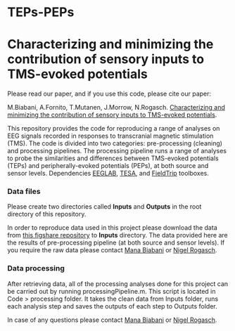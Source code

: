 # TEPs-PEPs
# Characterizing and minimizing the contribution of sensory inputs to TMS-evoked potentials

Please read our paper, and if you use this code, please cite our paper:

M.Biabani, A.Fornito, T.Mutanen, J.Morrow, N.Rogasch. [Characterizing and minimizing the contribution of sensory inputs to TMS-evoked potentials](https://www.biorxiv.org/content/early/2018/12/09/489864).

This repository provides the code for reproducing a range of analyses on EEG signals recorded in responses to transcranial magnetic stimulation (TMS). The code is divided into two categories:  pre-processing (cleaning) and processing pipelines. The processing pipeline runs a range of analyses to probe the similarities and differences between TMS-evoked potentials (TEPs) and peripherally-evoked potentials (PEPs), at both source and sensor levels. 
Dependencies
 [EEGLAB](https://sccn.ucsd.edu/eeglab/index.php), [TESA](https://nigelrogasch.github.io/TESA/), and [FieldTrip](http://www.fieldtriptoolbox.org/) toolboxes.
 
### Data files
Please create two directories called **Inputs** and **Outputs** in the root directory of this repository.

In order to reproduce data used in this project please download the data from [this figshare repository](https://figshare.com/s/d19e40ed1f02b8ada178) to **Inputs** directory. The data provided here are the results of pre-processing pipeline (at both source and sensor levels). If you require the raw data please contact [Mana Biabani](mailto:mana.biabanimoghadam@monash.edu) or [Nigel Rogasch](mailto:nigel.rogasch.monash.edu).

### Data processing
After retrieving data, all of the processing analyses done for this project can be carried out by running processingPipeline.m. This script is located in Code > processing folder. It takes the clean data from Inputs folder, runs each analysis step and saves the outputs of each step to Outputs folder.

In case of any questions please contact [Mana Biabani](mailto:mana.biabanimoghadam@monash.edu) or [Nigel Rogasch](mailto:nigel.rogasch.monash.edu).
